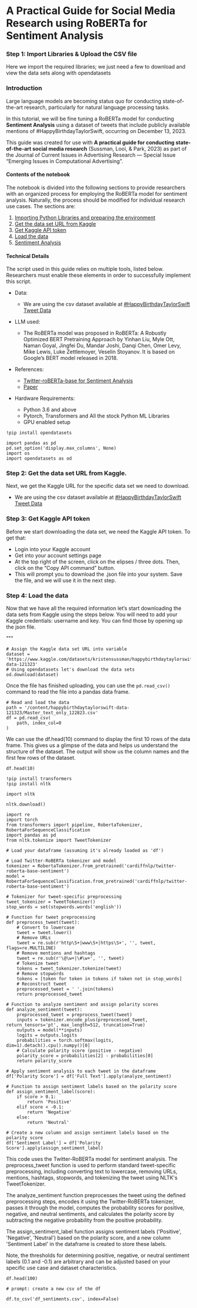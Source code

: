 # A Practical Guide for Social Media Research using RoBERTa for Sentiment Analysis

### Step 1: Import Libraries & Upload the CSV file

Here we import the required libraries; we just need a few to download and view the data sets along with opendatasets

### Introduction

Large language models are becoming status quo for conducting state-of-the-art research, particularly for natural language processing tasks.

In this tutorial, we will be fine tuning a RoBERTa model for conducting **Sentiment Analysis** using a dataset of tweets that include publicly available mentions of #HappyBirthdayTaylorSwift, occurring on December 13, 2023.

This guide was created for use with **A practical guide for conducting state-of-the-art social media research** (Sussman, Looi, & Park, 2023) as part of the Journal of Current Issues in Advertising Research — Special Issue “Emerging Issues in Computational Advertising”.

#### Contents of the notebook

The notebook is divided into the following sections to provide researchers with an organized process for employing the RoBERTa model for sentiment analysis. Naturally, the process should be modified for individual research use cases. The sections are:

1. [Importing Python Libraries and preparing the environment](#section01)
2. [Get the data set URL from Kaggle](#section02)
3. [Get Kaggle API token](#section03)
4. [Load the data](#section04)
5. [Sentiment Analysis](#section05)

#### Technical Details

The script used in this guide relies on multiple tools, listed below. Researchers must enable these elements in order to successfully implement this script.

 - Data:
	 - We are using the csv dataset available at [#HappyBirthdayTaylorSwift Tweet Data](https://kaggle.com/datasets/1d11f844a930184c6b7d2b004c70810797017d7d5c1a72d135a854b90439237d)

 - LLM used:
	 - The RoBERTa model was proposed in RoBERTa: A Robustly Optimized BERT Pretraining Approach by Yinhan Liu, Myle Ott, Naman Goyal, Jingfei Du, Mandar Joshi, Danqi Chen, Omer Levy, Mike Lewis, Luke Zettlemoyer, Veselin Stoyanov. It is based on Google’s BERT model released in 2018.

- References:
    - [Twitter-roBERTa-base for Sentiment Analysis](https://huggingface.co/cardiffnlp/twitter-roberta-base-sentiment)
    - [Paper](https://arxiv.org/pdf/2010.12421.pdf)

- Hardware Requirements:
	 - Python 3.6 and above
	 - Pytorch, Transformers and All the stock Python ML Libraries
	 - GPU enabled setup
```
!pip install opendatasets

import pandas as pd
pd.set_option('display.max_columns', None)
import os
import opendatasets as od
```

### Step 2: Get the data set URL from Kaggle.

Next, we get the Kaggle URL for the specific data set we need to download.

- We are using the csv dataset available at [#HappyBirthdayTaylorSwift Tweet Data](https://kaggle.com/datasets/1d11f844a930184c6b7d2b004c70810797017d7d5c1a72d135a854b90439237d)


### Step 3: Get Kaggle API token

Before we start downloading the data set, we need the Kaggle API token. To get that:
- Login into your Kaggle account
- Get into your account settings page
- At the top right of the screen, click on the elipses / three dots. Then, click on the “Copy API command” button.
- This will prompt you to download the .json file into your system. Save the file, and we will use it in the next step.


### Step 4: Load the data

Now that we have all the required information let’s start downloading the data sets from Kaggle using the steps below. You will need to add your Kaggle credentials: username and key. You can find those by opening up the json file.

"""
```
# Assign the Kaggle data set URL into variable
dataset = 'https://www.kaggle.com/datasets/kristensussman/happybirthdaytaylorswift-data-121323'
# Using opendatasets let's download the data sets
od.download(dataset)
```
Once the file has finished uploading, you can use the `pd.read_csv()` command to read the file into a pandas data frame.

```
# Read and load the data
path = '/content/happybirthdaytaylorswift-data-121323/Master_text_only_122823.csv'
df = pd.read_csv(
    path, index_col=0
)
```

We can use the df.head(10) command to display the first 10 rows of the data frame. This gives us a glimpse of the data and helps us understand the structure of the dataset. The output will show us the column names and the first few rows of the dataset.
```
df.head(10)
```
```
!pip install transformers
!pip install nltk
```
```
import nltk
```
```
nltk.download()
```
```
import re
import torch
from transformers import pipeline, RobertaTokenizer, RobertaForSequenceClassification
import pandas as pd
from nltk.tokenize import TweetTokenizer

# Load your dataframe (assuming it's already loaded as 'df')

# Load Twitter-RoBERTa tokenizer and model
tokenizer = RobertaTokenizer.from_pretrained('cardiffnlp/twitter-roberta-base-sentiment')
model = RobertaForSequenceClassification.from_pretrained('cardiffnlp/twitter-roberta-base-sentiment')

# Tokenizer for tweet-specific preprocessing
tweet_tokenizer = TweetTokenizer()
stop_words = set(stopwords.words('english'))

# Function for tweet preprocessing
def preprocess_tweet(tweet):
    # Convert to lowercase
    tweet = tweet.lower()
    # Remove URLs
    tweet = re.sub(r'http\S+|www\S+|https\S+', '', tweet, flags=re.MULTILINE)
    # Remove mentions and hashtags
    tweet = re.sub(r'\@\w+|\#\w+', '', tweet)
    # Tokenize tweet
    tokens = tweet_tokenizer.tokenize(tweet)
    # Remove stopwords
    tokens = [token for token in tokens if token not in stop_words]
    # Reconstruct tweet
    preprocessed_tweet = ' '.join(tokens)
    return preprocessed_tweet

# Function to analyze sentiment and assign polarity scores
def analyze_sentiment(tweet):
    preprocessed_tweet = preprocess_tweet(tweet)
    inputs = tokenizer.encode_plus(preprocessed_tweet, return_tensors='pt', max_length=512, truncation=True)
    outputs = model(**inputs)
    logits = outputs.logits
    probabilities = torch.softmax(logits, dim=1).detach().cpu().numpy()[0]
    # Calculate polarity score (positive - negative)
    polarity_score = probabilities[2] - probabilities[0]
    return polarity_score

# Apply sentiment analysis to each tweet in the dataframe
df['Polarity Score'] = df['Full Text'].apply(analyze_sentiment)

# Function to assign sentiment labels based on the polarity score
def assign_sentiment_label(score):
    if score > 0.1:
        return 'Positive'
    elif score < -0.1:
        return 'Negative'
    else:
        return 'Neutral'

# Create a new column and assign sentiment labels based on the polarity score
df['Sentiment Label'] = df['Polarity Score'].apply(assign_sentiment_label)
```
This code uses the Twitter-RoBERTa model for sentiment analysis. The preprocess_tweet function is used to perform standard tweet-specific preprocessing, including converting text to lowercase, removing URLs, mentions, hashtags, stopwords, and tokenizing the tweet using NLTK's TweetTokenizer.

The analyze_sentiment function preprocesses the tweet using the defined preprocessing steps, encodes it using the Twitter-RoBERTa tokenizer, passes it through the model, computes the probability scores for positive, negative, and neutral sentiments, and calculates the polarity score by subtracting the negative probability from the positive probability.

The assign_sentiment_label function assigns sentiment labels ('Positive', 'Negative', 'Neutral') based on the polarity score, and a new column 'Sentiment Label' in the dataframe is created to store these labels.

Note, the thresholds for determining positive, negative, or neutral sentiment labels (0.1 and -0.1) are arbitrary and can be adjusted based on your specific use case and dataset characteristics.
```
df.head(100)
```
```
# prompt: create a new csv of the df

df.to_csv('df_sentiments.csv', index=False)
```
